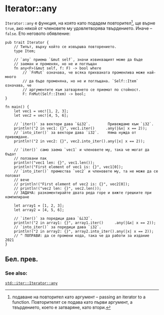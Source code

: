 # Iterator::any

`Iterator::any` е функция, на която като подадем повторител[^pass_ite], ще върне `true`, ако
някой от членовете му удовлетворява твърдението. Иначе – `false`. Ето неговото
обявление:

```rust,ignore
pub trait Iterator {
    // Типът, върху който се извършва повторението.
    type Item;

    // `any` приема `&mut self`, значи извикващият може да бъде
    // заеман и променян, но не и поглъщан
    fn any<F>(&mut self, f: F) -> bool where
        // `FnMut` означава, че всяка прихваната променлива може най-много
        // да бъде променяна, но не и поглъщана. `Self::Item` означава, че
        // аргументите към затварянето се приемат по стойност.
        F: FnMut(Self::Item) -> bool;
}
```

```rust,editable
fn main() {
    let vec1 = vec![1, 2, 3];
    let vec2 = vec![4, 5, 6];

    // `iter()` за вектори дава `&i32`.        Привеждаме към `i32`.
    println!("2 in vec1: {}", vec1.iter()     .any(|&x| x == 2));
    // `into_iter()` за вектори дава `i32`.    Няма нужда от привеждане.
    println!("2 in vec2: {}", vec2.into_iter().any(|x| x == 2));

    // `iter()` само заема `vec1` и членовете му, така че могат да бъдат
    // ползвани пак
    println!("vec1 len: {}", vec1.len());
    println!("First element of vec1 is: {}", vec1[0]);
    // `into_iter()` премества `vec2` и членовете му, та не може да се ползват
    // вече
    // println!("First element of vec2 is: {}", vec2[0]);
    // println!("vec2 len: {}", vec2.len());
    // ЗАДАЧА: разкоментирайте двата реда горе и вижте грешките при компилиране

    let array1 = [1, 2, 3];
    let array2 = [4, 5, 6];

    // `iter()` за поредици дава `&i32`.
    println!("2 in array1: {}", array1.iter()     .any(|&x| x == 2));
    // `into_iter()` за поредици дава `i32`.
    println!("2 in array2: {}", array2.into_iter().any(|x| x == 2));
    // ^ ПОПРАВИ: да се промени кода, така че да работи за издание 2021
}
```
## Бел. прев.

[^pass_ite]: подаване на повторител като аргумент – passing an iterator to a function. Повторителят се подава като първи аргумент, а твърдението, което е
  затваряне, като втори.

[^yield]: произвеждам, давам, нося – yield. https://eurodict.com/dictionary/yield-82257

### See also:

[`std::iter::Iterator::any`][any]

[any]: https://doc.rust-lang.org/std/iter/trait.Iterator.html#method.any
